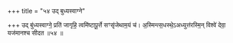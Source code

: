 +++
title = "५४ उद् बुध्यस्वाग्ने"

+++
उद् बु॑ध्यस्वाग्ने॒ प्रति॑ जागृहि॒ त्वमि॑ष्टापू॒र्त्ते सꣳसृ॑जेथाम॒यं च॑। अ॒स्मिन्त्स॒धस्थे॒ऽअध्युत्त॑रस्मि॒न् विश्वे॑ देवा॒ यज॑मानश्च सीदत ॥५४ ॥